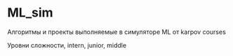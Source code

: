 # ML_sim
Алгоритмы и проекты выполняемые в симуляторе ML от karpov courses

Уровни сложности, intern, junior, middle

